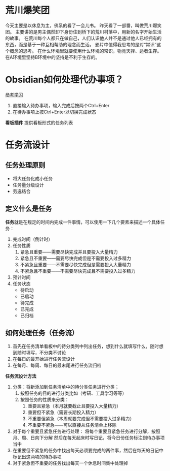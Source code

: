 # 荒川爆笑团
今天主要是以休息为主，佛系的看了一会儿书。
昨天看了一部番，叫做荒川爆笑团。
主要讲的是男主偶然卸下身份住到桥下的荒川村落中，用新的名字开始生活的故事。
在荒川每个人都只在做自己，人们认识他人并不是通过他人已经拥有的东西，而是基于一种互相帮助的理念而生活。
影片中值得我思考的是对“常识”这个概念的思考。
在什么环境里就要使用什么环境的常识，物竞天择、适者生存。
在A环境里坚持B环境中的坚持是不利于生存的。


# Obsidian如何处理代办事项？
[参考学习](https://sspai.com/post/69095)

1.  直接输入待办事项，输入完成后按两个Ctrl+Enter
2.  在待办事项上按Ctrl+Enter以切换完成状态

**看板插件**
提供看板形式的任务列表

# 任务流设计
## 任务处理原则
- 将大任务化成小任务
- 任务量分级设计
- 劳逸结合


## 定义什么是任务

**任务**就是在规定的时间内完成一件事情，可以使用一下几个要素来描述一个具体任务：
1. 完成时间（倒计时）
2. 任务性质
	1. 紧急且重要——需要尽快完成并且要投入大量精力
	2. 紧急且不重要——需要尽快完成但是不需要投入过多精力
	3. 不紧急且重要——不需要尽快完成但是需要投入大量精力
	4. 不紧急且不重要——不需要尽快完成且不需要投入过多精力
3. 预计时间
4. 任务状态
	- 待启动
	- 已启动
	- 待完成
	- 已完成
	- 已归档



## 如何处理任务（任务流）
1. 首先在任务清单看板中的待分类列中列出任务，想到什么就填写什么，随时想到随时填写，不分类不讨论
2. 在每日的最开始进行任务流设计
3. 在每月、每周、每日的最末尾进行任务流归档


**任务流设计方法**
1. 分类：将新添加到任务清单中的待分类任务进行分类；
	1. 按照任务的目的进行分类比如（考研、工具学习等等）
	2. 按照任务的性质来分类：
		1. 重要且紧急（本月就要截止且要投入大量精力）
		2. 重要但不紧急（需要长期投入精力）
		3. 不重要但紧急（本周就要完成但不需要投入过多精力）		
		4. 不重要不紧急——可以直接从任务清单上移除
2. 对于每个重要且紧急任务进行处理：
	将每个重要且紧急任务进行分解，按照月、周、日向下分解
	然后在每天起床时写日记，将今日份任务标注到待办事项当中
3. 在重要但不紧急的任务中找出每天必须要完成的两件事，然后在每天的日记中标记出这两项的待办事项
4. 对于紧急但不重要的任务找出每天一个休息时间集中处理掉